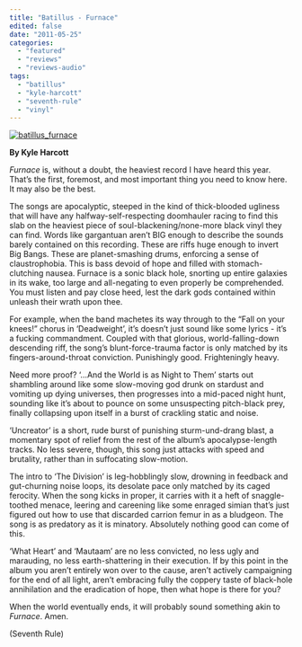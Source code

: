```yaml
---
title: "Batillus - Furnace"
edited: false
date: "2011-05-25"
categories:
  - "featured"
  - "reviews"
  - "reviews-audio"
tags:
  - "batillus"
  - "kyle-harcott"
  - "seventh-rule"
  - "vinyl"
---
```


[![](http://www.hellbound.ca/wp-content/uploads/2011/05/batillus_furnace.jpg "batillus_furnace")](http://www.hellbound.ca/wp-content/uploads/2011/05/batillus_furnace.jpg)

**By Kyle Harcott**

_Furnace_ is, without a doubt, the heaviest record I have heard this year. That’s the first, foremost, and most important thing you need to know here. It may also be the best.

The songs are apocalyptic, steeped in the kind of thick-blooded ugliness that will have any halfway-self-respecting doomhauler racing to find this slab on the heaviest piece of soul-blackening/none-more black vinyl they can find. Words like gargantuan aren’t BIG enough to describe the sounds barely contained on this recording. These are riffs huge enough to invert Big Bangs. These are planet-smashing drums, enforcing a sense of claustrophobia. This is bass devoid of hope and filled with stomach-clutching nausea. Furnace is a sonic black hole, snorting up entire galaxies in its wake, too large and all-negating to even properly be comprehended. You must listen and pay close heed, lest the dark gods contained within unleash their wrath upon thee.

For example, when the band machetes its way through to the “Fall on your knees!” chorus in ‘Deadweight’, it’s doesn’t just sound like some lyrics - it’s a fucking commandment. Coupled with that glorious, world-falling-down descending riff, the song’s blunt-force-trauma factor is only matched by its fingers-around-throat conviction. Punishingly good. Frighteningly heavy.

Need more proof? ‘…And the World is as Night to Them’ starts out shambling around like some slow-moving god drunk on stardust and vomiting up dying universes, then progresses into a mid-paced night hunt, sounding like it’s about to pounce on some unsuspecting pitch-black prey, finally collapsing upon itself in a burst of crackling static and noise.

‘Uncreator’ is a short, rude burst of punishing sturm-und-drang blast, a momentary spot of relief from the rest of the album’s apocalypse-length tracks. No less severe, though, this song just attacks with speed and brutality, rather than in suffocating slow-motion.

The intro to ‘The Division’ is leg-hobblingly slow, drowning in feedback and gut-churning noise loops, its desolate pace only matched by its caged ferocity. When the song kicks in proper, it carries with it a heft of snaggle-toothed menace, leering and careening like some enraged simian that’s just figured out how to use that discarded carrion femur in as a bludgeon. The song is as predatory as it is minatory. Absolutely nothing good can come of this.

‘What Heart’ and ‘Mautaam’ are no less convicted, no less ugly and marauding, no less earth-shattering in their execution. If by this point in the album you aren’t entirely won over to the cause, aren’t actively campaigning for the end of all light, aren’t embracing fully the coppery taste of black-hole annihilation and the eradication of hope, then what hope is there for you?

When the world eventually ends, it will probably sound something akin to _Furnace_. Amen.

(Seventh Rule)
